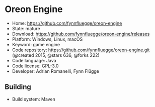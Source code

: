 # Oreon Engine

- Home: https://github.com/fynnfluegge/oreon-engine
- State: mature
- Download: https://github.com/fynnfluegge/oreon-engine/releases
- Platform: Windows, Linux, macOS
- Keyword: game engine
- Code repository: https://github.com/fynnfluegge/oreon-engine.git (@created 2015, @stars 636, @forks 222)
- Code language: Java
- Code license: GPL-3.0
- Developer: Adrian Romanelli, Fynn Flügge

## Building

- Build system: Maven
